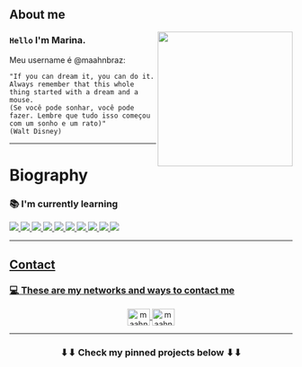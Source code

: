 ## About me
 
<img align="right" width="240" src="img/noctis.gif"/>

### `Hello` I'm Marina.

Meu username é @maahnbraz:

```
"If you can dream it, you can do it. Always remember that this whole thing started with a dream and a mouse.
(Se você pode sonhar, você pode fazer. Lembre que tudo isso começou com um sonho e um rato)"
(Walt Disney)
```

---

# Biography

### :books: I'm currently learning

<a href="https://developer.mozilla.org/en-US/docs/Learn/Getting_started_with_the_web/HTML_basics">
  <img src="https://skillicons.dev/icons?i=html"/>
  <a href="https://developer.mozilla.org/en-US/docs/Web/CSS">
  <img src="https://skillicons.dev/icons?i=css"/>
  <a href="https://developer.mozilla.org/en-US/docs/Learn/JavaScript/First_steps/What_is_JavaScript">
  <img src="https://skillicons.dev/icons?i=js"/>
  <a href="https://git-scm.com/">
  <img src="https://skillicons.dev/icons?i=git"/>
  <a href="https://github.com/">
  <img src="https://skillicons.dev/icons?i=github"/>
  <a href="https://jestjs.io/pt-BR/">
  <img src="https://skillicons.dev/icons?i=jest"/>
  <a href="https://figma.com/">
  <img src="https://skillicons.dev/icons?i=figma"/>
  <a href="https://firebase.google.com/">
  <img src="https://skillicons.dev/icons?i=firebase"/>
  <a href="https://code.visualstudio.com/">
  <img src="https://skillicons.dev/icons?i=vscode"/>
   <a href="https://nodejs.org/en">
  <img src="https://skillicons.dev/icons?i=nodejs"/>


---

## Contact

### :computer: These are my networks and ways to contact me

<p align="center">
	<a href="https://linkedin.com/in/marinanbraz/" target="blank"><img align="center" src="[https://raw.githubusercontent.com/devicons/devicon/master/icons/linkedin/linkedin-original.svg]" alt="maahnbraz-linkk" height="30" width="40" /> </a>
	<a href="https://github.com/maahnbraz" target="blank"><img align="center" src="[https://icons8.com.br/icon/12599/github]" alt="maahnbraz-git" height="30" width="40" /> </a>
</p>

---

<h3 align="center">
    ⬇⬇ Check my pinned projects below ⬇⬇
</h3>
